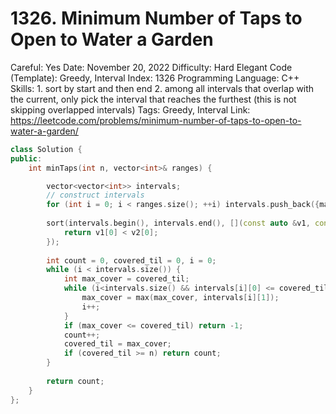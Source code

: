 # 1326. Minimum Number of Taps to Open to Water a Garden

Careful: Yes
Date: November 20, 2022
Difficulty: Hard
Elegant Code (Template): Greedy, Interval
Index: 1326
Programming Language: C++
Skills: 1. sort by start and then end 2. among all intervals that overlap with the current, only pick the interval that reaches the furthest (this is not skipping overlapped intervals)
Tags: Greedy, Interval
Link: https://leetcode.com/problems/minimum-number-of-taps-to-open-to-water-a-garden/

```cpp
class Solution {
public:
    int minTaps(int n, vector<int>& ranges) {

        vector<vector<int>> intervals;
        // construct intervals
        for (int i = 0; i < ranges.size(); ++i) intervals.push_back({max(0, i-ranges[i]), min(n, i+ranges[i])});
        
        sort(intervals.begin(), intervals.end(), [](const auto &v1, const auto &v2){
            return v1[0] < v2[0];
        });
        
        int count = 0, covered_til = 0, i = 0;
        while (i < intervals.size()) {
            int max_cover = covered_til;
            while (i<intervals.size() && intervals[i][0] <= covered_til) {											        		  
                max_cover = max(max_cover, intervals[i][1]);
                i++;
            }
            if (max_cover <= covered_til) return -1;
            count++;
            covered_til = max_cover;
		    if (covered_til >= n) return count;
        }
        
        return count;
    }
};
```